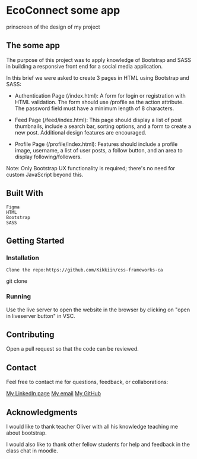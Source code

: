 # EcoConnect some app

prinscreen of the design of my project

## The some app

The purpose of this project was to apply knowledge of Bootstrap and SASS in building a responsive front end for a social media application.

In this brief we were asked to create 3 pages in HTML using Bootstrap and SASS:

- Authentication Page (/index.html): A form for login or registration with HTML validation. The form should use /profile as the action attribute. The password field must have a minimum length of 8 characters.

- Feed Page (/feed/index.html): This page should display a list of post thumbnails, include a search bar, sorting options, and a form to create a new post. Additional design features are encouraged.

- Profile Page (/profile/index.html): Features should include a profile image, username, a list of user posts, a follow button, and an area to display following/followers.

Note: Only Bootstrap UX functionality is required; there's no need for custom JavaScript beyond this.

## Built With

    Figma
    HTML
    Bootstrap
    SASS

## Getting Started

### Installation

    Clone the repo:https://github.com/Kikkiin/css-frameworks-ca

git clone 


### Running


Use the live server to open the website in the browser by clicking on "open in liveserver button" in VSC.

## Contributing

Open a pull request so that the code can be reviewed.

## Contact

Feel free to contact me for questions, feedback, or collaborations:

[My LinkedIn page](https://www.linkedin.com/in/kristin-kristiansen-034878261/)
[My email](kristinkristiansen9@gmail.com)
[My GitHub](https://github.com/Kikkiin)

## Acknowledgments

I would like to thank teacher Oliver with all his knowledge teaching me about bootstrap.

I would also like to thank other fellow students for help and feedback in the class chat in moodle.